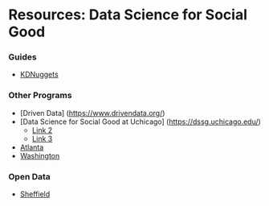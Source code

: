 # Resources: Data Science for Social Good

### Guides
- [KDNuggets](http://www.kdnuggets.com/2015/07/guide-data-science-good.html)

### Other Programs
- [Driven Data] (https://www.drivendata.org/)
- [Data Science for Social Good at Uchicago] (https://dssg.uchicago.edu/)
  - [Link 2](https://dssg.uchicago.edu/projects/)
  - [Link 3](https://twitter.com/datascifellows?lang=en)
- [Atlanta](http://dssg-atl.io/)
- [Washington](http://escience.washington.edu/get-involved/incubator-programs/data-science-for-social-good/)

### Open Data
- [Sheffield](http://opendsi.cc/)
